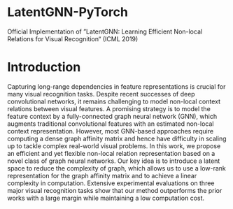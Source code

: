 # LatentGNN-PyTorch
Official Implementation of ”LatentGNN: Learning Efficient Non-local Relations for Visual Recognition“ (ICML 2019)

# Introduction
Capturing long-range dependencies in feature representations is crucial for many visual recognition tasks. Despite recent successes of deep convolutional networks, it remains challenging to model non-local context relations between visual features. A promising strategy is to model the feature context by a fully-connected graph neural network (GNN), which augments traditional convolutional features with an estimated non-local context representation. However, most GNN-based approaches require computing a dense graph affinity matrix and hence have difficulty in scaling up to tackle complex real-world visual problems. In this work, we propose an efficient and yet flexible non-local relation representation based on a novel class of graph neural networks. Our key idea is to introduce a latent space to reduce the complexity of graph, which allows us to use a low-rank representation for the graph affinity matrix and to achieve a linear complexity in computation. Extensive experimental evaluations on three major visual recognition tasks show that our method outperforms the prior works with a large margin while maintaining a low computation cost.
